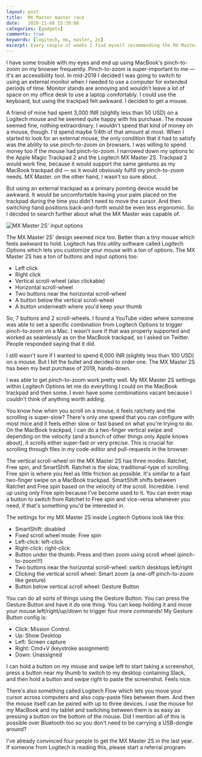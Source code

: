 ```yaml
---
layout: post
title:  MX Master master race
date:   2020-11-08 15:20:00
categories: [gadgets]
comments: true
keywords: [logitech, mx, master, 2s]
excerpt: Every couple of weeks I find myself recommending the MX Master to somebody. This is why.
---
```


I have some trouble with my eyes and end up using MacBook's pinch-to-zoom on my browser frequently. Pinch-to-zoom is super-important to me — it's an accessibility tool. In mid-2019 I decided I was going to switch to using an external monitor when I needed to use a computer for extended periods of time. Monitor stands are annoying and wouldn't leave a lot of space on my office desk to use a laptop comfortably. I could use the keyboard, but using the trackpad felt awkward. I decided to get a mouse.

A friend of mine had spent 3,000 INR (slightly less than 50 USD) on a Logitech mouse and he seemed quite happy with his purchase. The mouse seemed fine, nothing extraordinary. I wouldn't spend that kind of money on a mouse, though. I'd spend maybe 1/4th of that amount at most. When I started to look for an external mouse, the only condition that it had to satisfy was the ability to use pinch-to-zoom on browsers. I was willing to spend money too if the mouse had pinch-to-zoom. I narrowed down my options to the Apple Magic Trackpad 2 and the Logitech MX Master 2S. Trackpad 2 would work fine, because it would support the same gestures as my MacBook trackpad did — so it would obviously fulfill my pinch-to-zoom needs. MX Master. on the other hand, I wasn't so sure about.

But using an external trackpad as a primary pointing device would be awkward. It would be uncomfortable having your palm placed on the trackpad during the time you didn't need to move the cursor. And then switching hand positions back-and-forth would be even less ergonomic. So I decided to search further about what the MX Master was capable of.

![MX Master 2S' input options](https://i.imgur.com/zwuLeQq.png)

The MX Master 2S' design seemed nice too. Better than a tiny mouse which feels awkward to hold. Logitech has this utility software called Logitech Options which lets you customize your mouse with a ton of options. The MX Master 2S has a ton of buttons and input options too:
- Left click
- Right click
- Vertical scroll-wheel (also clickable)
- Horizontal scroll-wheel
- Two buttons near the horizontal scroll-wheel
- A button below the vertical scroll-wheel
- A button underneath where you'd keep your thumb

So, 7 buttons and 2 scroll-wheels. I found a YouTube video where someone was able to set a specific combination from Logitech Options to trigger pinch-to-zoom on a Mac. I wasn't sure if that was properly supported and worked as seamlessly as on the MacBook trackpad, so I asked on Twitter. People responded saying that it did.

I still wasn't sure if I wanted to spend 6,000 INR (slightly less than 100 USD) on a mouse. But I bit the bullet and decided to order one. The MX Master 2S has been my best purchase of 2019, hands-down.

I was able to get pinch-to-zoom work pretty well. My MX Master 2S settings within Logitech Options let me do everything I could on the MacBook trackpad and then some. I even have some combinations vacant because I couldn't think of anything worth adding.

You know how when you scroll on a mouse, it feels ratchety and the scrolling is super-slow? There's only one speed that you can configure with most mice and it feels either slow or fast based on what you're trying to do. On the MacBook trackpad, I can do a two-finger vertical swipe and depending on the velocity (and a bunch of other things only Apple knows about), it scrolls either super-fast or very precise. This is crucial for scrolling through files in my code-editor and pull-requests in the browser.

The vertical scroll-wheel on the MX Master 2S has three modes: Ratchet, Free spin, and SmartShift. Ratchet is the slow, traditional-type of scrolling. Free spin is where you feel as little friction as possible. It's similar to a fast two-finger swipe on a MacBook trackpad. SmartShift shifts between Ratchet and Free spin based on the velocity of the scroll. Incredible. I end up using only Free spin because I've become used to it. You can even map a button to switch from Ratchet to Free spin and vice-versa whenever you need, if that's something you'd be interested in.

The settings for my MX Master 2S inside Logitech Options look like this:
- SmartShift: disabled
- Fixed scroll wheel mode: Free spin
- Left-click: left-click
- Right-click: right-click
- Button under the thumb: Press and then zoom using scroll wheel (pinch-to-zoom!!!)
- Two buttons near the horizontal scroll-wheel: switch desktops left/right
- Clicking the vertical scroll wheel: Smart zoom (a one-off pinch-to-zoom like gesture)
- Button below vertical scroll wheel: Gesture Button

You can do all sorts of things using the Gesture Button. You can press the Gesture Button and have it do one thing. You can keep holding it and move your mouse left/right/up/down to trigger four more commands! My Gesture Button config is:

- Click: Mission Control
- Up: Show Desktop
- Left: Screen capture
- Right: Cmd+V (keystroke assignment)
- Down: Unassigned

I can hold a button on my mouse and swipe left to start taking a screenshot, press a button near my thumb to switch to my desktop containing Slack, and then hold a button and swipe right to paste the screenshot. Feels nice.

There's also something called Logitech Flow which lets you move your cursor across computers and also copy-paste files between them. And then the mouse itself can be paired with up to three devices. I use the mouse for my MacBook and my tablet and switching between them is as easy as pressing a button on the bottom of the mouse. Did I mention all of this is possible over Bluetooth too so you don't need to be carrying a USB-dongle around?

I've already convinced four people to get the MX Master 2S in the last year. If someone from Logitech is reading this, please start a referral program.